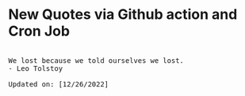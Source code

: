 # New Quotes via Github action and Cron Job

<pre>
<!-- #quote -->
We lost because we told ourselves we lost.
- Leo Tolstoy

Updated on: [12/26/2022]
<!-- #quoteEnd -->
</pre>
